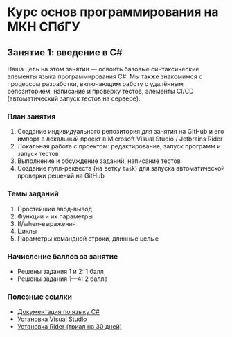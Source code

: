 # Курс основ программирования на МКН СПбГУ
## Занятие 1: введение в C#

Наша цель на этом занятии — освоить базовые синтаксические элементы
языка программирования C#. Мы также знакомимся с процессом разработки, включающим
работу с удалённым репозиторием, написание и проверку тестов, элементы CI/CD (автоматический запуск тестов на сервере).

### План занятия

1. Создание индивидуального репозитория для занятия на GitHub и его импорт в локальный проект в Microsoft Visual Studio / Jetbrains Rider
2. Локальная работа с проектом: редактирование, запуск программ и запуск тестов
3. Выполнение и обсуждение заданий, написание тестов
4. Создание пулл-реквеста (на ветку `task`) для запуска автоматической проверки решений на GitHub

### Темы заданий

1. Простейший ввод-вывод
2. Функции и их параметры
3. If/when-выражения
4. Циклы
5. Параметры командной строки, длинные целые

### Начисление баллов за занятие

* Решены задания 1 и 2: 1 балл
* Решены задания 1—4: 2 балла

### Полезные ссылки

* [Документация по языку C#](https://docs.microsoft.com/ru-ru/dotnet/csharp/)
* [Установка Visual Studio](https://docs.microsoft.com/ru-ru/visualstudio/get-started/csharp/?view=vs-2019)
* [Установка Rider (триал на 30 дней)](https://www.jetbrains.com/rider)